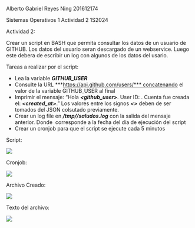 ﻿Alberto Gabriel Reyes Ning 201612174

Sistemas Operativos 1 Actividad 2 1S2024

Actividad 2:

Crear un script en BASH que permita consultar los datos de un usuario de GITHUB. Los datos del usuario seran descargado de un webservice. Luego este debera de escribir un log con algunos de los datos del usario.

Tareas a realizar por el script:

- Lea la variable ***GITHUB\_USER***
- Consulte la URL ***https://api.github.com/users/*** concatenando el valor de la variable GITHUB\_USER al final
- Imprimir el mensaje: “Hola ***<github\_user>***. User ID: ***<id>***. Cuenta fue creada el: ***<created\_at>***.” Los valores entre los signos ***<>*** deben de ser tomados del JSON colsutado previamente.
- Crear un log file en ***/tmp/<fecha>/saludos.log*** con la salida del mensaje anterior. Donde ***<fecha>*** corresponde a la fecha del día de ejecución del script
- Crear un cronjob para que el script se ejecute cada 5 minutos

Script:

![](Aspose.Words.5a339224-e25a-498a-b114-d6c65d6f1e7d.001.png) 

Cronjob:

![](Aspose.Words.5a339224-e25a-498a-b114-d6c65d6f1e7d.002.png)

Archivo Creado:

![](Aspose.Words.5a339224-e25a-498a-b114-d6c65d6f1e7d.003.png)

Texto del archivo:

![](Aspose.Words.5a339224-e25a-498a-b114-d6c65d6f1e7d.004.png)
